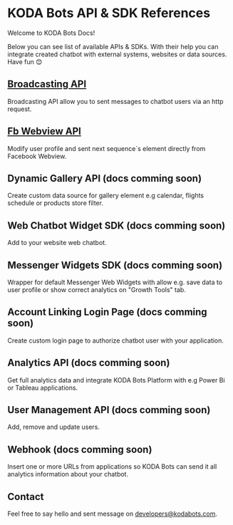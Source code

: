 
# KODA Bots API & SDK References

Welcome to KODA Bots Docs!

Below you can see list of available APIs & SDKs. With their help you can integrate created chatbot with external systems, websites or data sources. Have fun 😊

## [Broadcasting API](docs/broadcasting-api.md)

Broadcasting API allow you to sent messages to chatbot users via an http request.

## [Fb Webview API](docs/fb-webview.md)

Modify user profile and sent next sequence`s element directly from Facebook Webview.

## Dynamic Gallery API (docs comming soon)

Create custom data source for gallery element e.g calendar, flights schedule or products store filter.

## Web Chatbot Widget SDK (docs comming soon)

Add to your website web chatbot.

## Messenger Widgets SDK (docs comming soon)

Wrapper for default Messenger Web Widgets with allow e.g. save data to user profile or show correct analytics on "Growth Tools" tab.

## Account Linking Login Page (docs comming soon)

Create custom login page to authorize chatbot user with your application.

## Analytics API (docs comming soon)

Get full analytics data and integrate KODA Bots Platform with e.g Power Bi or Tableau applications.

## User Management API (docs comming soon)

Add, remove and update users.

## Webhook (docs comming soon)

Insert one or more URLs from applications so KODA Bots can send it all analytics information about your chatbot.

## Contact

Feel free to say hello and sent message on developers@kodabots.com.